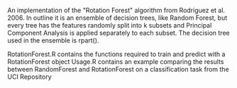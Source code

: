 An implementation of the "Rotation Forest" algorithm from Rodriguez et al. 2006. In outline it is an ensemble of decision trees, like Random Forest, but every tree has the features randomly split into k subsets and Principal Component Analysis is applied separately to each subset. The decision tree used in the ensemble is rpart(). 

RotationForest.R contains the functions required to train and predict with a RotationForest object
Usage.R contains an example comparing the results between RandomForest and RotationForest on a classification task from the UCI Repository
